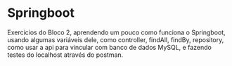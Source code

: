 # Springboot
Exercicios do Bloco 2, aprendendo um pouco como funciona o Springboot, usando algumas variáveis dele, como controller, findAll, findBy, repository, como usar a api para vincular com banco de dados MySQL, e fazendo testes do localhost através do postman.
